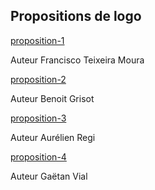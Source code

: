 ## Propositions de logo

[proposition-1](https://framapic.org/MyodQJxe4dvt/XcvT7Lig45FW.png)

Auteur Francisco Teixeira Moura 

[proposition-2](https://framapic.org/sPPoxclPcLw0/NUqHZjnobx0l.png)

Auteur Benoit Grisot

[proposition-3](https://framapic.org/gallery#VUn08q8yi5Vu/OHwei3HNhf6W.png)

Auteur Aurélien Regi

[proposition-4](https://framateam.org/api/v3/public/files/kbof6yboctn3xpaddsgxmdbsrh/get?h=y3LteZ4Zaq0oqM-hU02qsx8Kx7PZTQVPJebwLhKhHQI)

Auteur Gaëtan Vial

